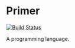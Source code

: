 Primer
======

[![Build Status](https://travis-ci.org/federicobond/lang.svg?branch=master)](https://travis-ci.org/federicobond/primer)

A programming language.
